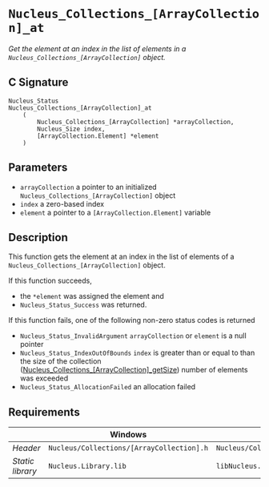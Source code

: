 # `Nucleus_Collections_[ArrayCollection]_at`
*Get the element at an index in the list of elements in a `Nucleus_Collections_[ArrayCollection]` object.*

## C Signature
```
Nucleus_Status
Nucleus_Collections_[ArrayCollection]_at
    (
        Nucleus_Collections_[ArrayCollection] *arrayCollection,
        Nucleus_Size index,
        [ArrayCollection.Element] *element
    )
```

## Parameters
- `arrayCollection` a pointer to an initialized `Nucleus_Collections_[ArrayCollection]` object
- `index` a zero-based index
- `element` a pointer to a `[ArrayCollection.Element]` variable

## Description 
This function gets the element at an index in the list of elements of a `Nucleus_Collections_[ArrayCollection]` object.

If this function succeeds,
- the `*element` was assigned the element and
- `Nucleus_Status_Success` was returned.

If this function fails, one of the following non-zero status codes is returned
- `Nucleus_Status_InvalidArgument` `arrayCollection` or `element` is a null pointer
- `Nucleus_Status_IndexOutOfBounds` `index` is greater than or equal to than the size of the collection
                                    ([Nucleus_Collections_[ArrayCollection]_getSize](Nucleus_Collections_[ArrayCollection]_getSize.md))
  								    number of elements was exceeded
- `Nucleus_Status_AllocationFailed` an allocation failed

## Requirements

|                      | Windows                                         | Linux                                           |
|----------------------|-------------------------------------------------|-------------------------------------------------|
| *Header*             | `Nucleus/Collections/[ArrayCollection].h`       | `Nucleus/Collections/[ArrayCollection].h`       |
| *Static library*     | `Nucleus.Library.lib`                           | `libNucleus.Library.a`                          |
